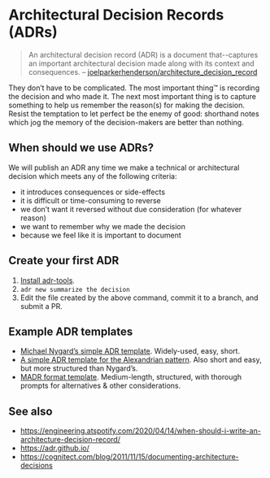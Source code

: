 # Architectural Decision Records (ADRs)

> An architectural decision record (ADR) is a document that--captures an important architectural decision made along with its context and consequences. – [joelparkerhenderson/architecture_decision_record](https://github.com/joelparkerhenderson/architecture_decision_record)

They don’t have to be complicated. The most important thing™ is recording the decision and who made it. The next most important thing is to capture something to help us remember the reason(s) for making the decision. Resist the temptation to let perfect be the enemy of good: shorthand notes which jog the memory of the decision-makers are better than nothing.

## When should we use ADRs?

We will publish an ADR any time we make a technical or architectural decision which meets any of the following criteria:

- it introduces consequences or side-effects
- it is difficult or time-consuming to reverse
- we don’t want it reversed without due consideration (for whatever reason)
- we want to remember why we made the decision
- because we feel like it is important to document

## Create your first ADR

1. [Install adr-tools](https://github.com/npryce/adr-tools/blob/master/INSTALL.md).
2. `adr new summarize the decision`
3. Edit the file created by the above command, commit it to a branch, and submit a PR.

## Example ADR templates

- [Michael Nygard’s simple ADR template](https://github.com/joelparkerhenderson/architecture_decision_record/blob/master/adr_template_by_michael_nygard.md). Widely-used, easy, short.
- [A simple ADR template for the Alexandrian pattern](https://github.com/joelparkerhenderson/architecture_decision_record/blob/master/adr_template_for_alexandrian_pattern.md). Also short and easy, but more structured than Nygard’s.
- [MADR format template](https://github.com/joelparkerhenderson/architecture_decision_record/blob/master/adr_template_madr.md). Medium-length, structured, with thorough prompts for alternatives & other considerations.

## See also

- https://engineering.atspotify.com/2020/04/14/when-should-i-write-an-architecture-decision-record/
- https://adr.github.io/
- https://cognitect.com/blog/2011/11/15/documenting-architecture-decisions
<!--stackedit_data:
eyJoaXN0b3J5IjpbNTI2Mjc2NzE4XX0=
-->